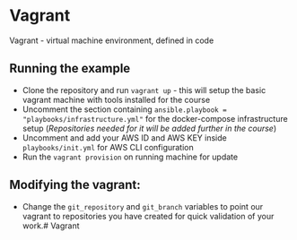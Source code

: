 # Vagrant
Vagrant - virtual machine environment, defined in code

## Running the example 

* Clone the repository and run `vagrant up` - this will setup the basic vagrant machine with tools installed for the course
* Uncomment the section containing `ansible.playbook = "playbooks/infrastructure.yml"` for the docker-compose infrastructure setup (*Repositories needed for it will be added further in the course*)
* Uncomment and add your AWS ID and AWS KEY inside `playbooks/init.yml` for AWS CLI configuration
* Run the `vagrant provision` on running machine for update  

## Modifying the vagrant:
* Change the `git_repository` and `git_branch` variables to point our vagrant to repositories you have created for quick validation of your work.# Vagrant
